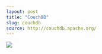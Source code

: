 ```yaml
---
layout: post
title: "CouchDB"
slug: couchdb
source: http://couchdb.apache.org/
---
```


<img src="/beautiful-open/screenshots/couchdb.png">
